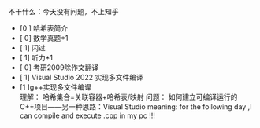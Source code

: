 不干什么：今天没有问题，不上知乎
- [0 ] 哈希表简介
- [ 0] 数学真题*1
- [ 1] 闪过
- [ 1] 听力*1
- [ 0] 考研2009除作文翻译
- [ 1] Visual Studio 2022 实现多文件编译
- [1 ]g++实现多文件编译	
理解：
哈希集合=关联容器+哈希表/映射
问题：
如何建立可编译运行的C++项目——另一种思路：Visual Studio
meaning: for the following day ,I can compile and execute .cpp in my pc !!!